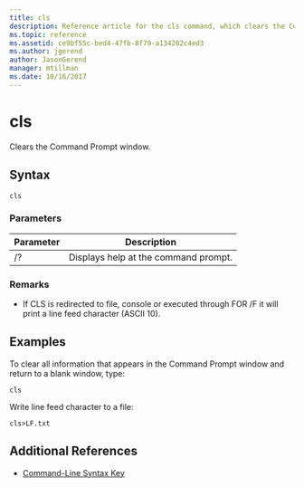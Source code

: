 ```yaml
---
title: cls
description: Reference article for the cls command, which clears the Command Prompt window.
ms.topic: reference
ms.assetid: ce9bf55c-bed4-47fb-8f79-a134202c4ed3
ms.author: jgerend
author: JasonGerend
manager: mtillman
ms.date: 10/16/2017
---
```


# cls

Clears the Command Prompt window.

## Syntax

```
cls
```

### Parameters

| Parameter | Description |
| --------- | ----------- |
| /? | Displays help at the command prompt. |

### Remarks

- If CLS is redirected to file, console or executed through FOR /F it will print a line feed character (ASCII 10).

## Examples

To clear all information that appears in the Command Prompt window and return to a blank window, type:

```
cls
```

Write line feed character to a file:

```
cls>LF.txt
```

## Additional References

- [Command-Line Syntax Key](command-line-syntax-key.md)
